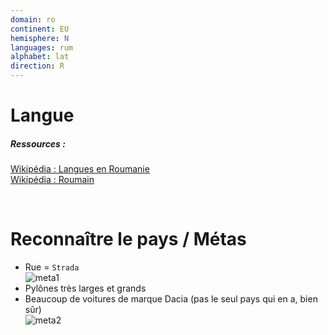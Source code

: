 ```yaml
---
domain: ro
continent: EU
hemisphere: N
languages: rum
alphabet: lat
direction: R
---
```


# Langue

##### Ressources :

[Wikipédia : Langues en Roumanie](https://fr.wikipedia.org/wiki/Langues_en_Roumanie)  
[Wikipédia : Roumain](https://fr.wikipedia.org/wiki/Roumain)


<br/>

# Reconnaître le pays / Métas

- Rue = `Strada`  
  ![meta1](/images/ro_geoguessr2.png)
- Pylônes très larges et grands  
  <custom-iframe margin-bottom link="https://www.google.com/maps/embed?pb=!4v1612632250034!6m8!1m7!1szyPubxyHRL2pl1Db57xQwQ!2m2!1d46.09828245047245!2d23.92134518085307!3f24.200132979299283!4f9.567673898628414!5f0.4000000000000002"></custom-iframe>
- Beaucoup de voitures de marque Dacia (pas le seul pays qui en a, bien sûr)  
  ![meta2](/images/ro_geoguessr.png)
